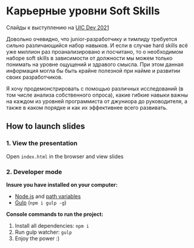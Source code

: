 # Карьерные уровни Soft Skills

Слайды к выступлению на [UIC Dev 2021](https://uic.dev/smirnov)

Довольно очевидно, что junior-разработчику и тимлиду требуется сильно различающийся набор навыков. И если в случае hard skills всё уже миллион раз проанализировано и посчитано, то о необходимом наборе soft skills в зависимости от должности мы можем только понимать на уровне ощущений и здравого смысла. При этом данная информация могла бы быть крайне полезной при найме и развитии своих разработчиков.

Я хочу продемонстрировать с помощью различных исследований (в том числе анализа собственного опроса), какие гибкие навыки важны на каждом из уровней программиста от джуниора до руководителя, а также в каком порядке и как их эффективнее всего развивать.

## How to launch slides
### 1. View the presentation
Open `index.html` in the browser and view slides

### 2. Developer mode

__Insure you have installed on your computer:__

* [Node.js](https://nodejs.org/en/download/) and [path variables](http://stackoverflow.com/questions/8278143/node-js-how-to-run-node-command-from-any-path)
* [Gulp](http://gulpjs.com/) (`npm i gulp -g`)

__Console commands to run the project:__

1. Install all dependenсies: `npm i`
2. Run gulp watcher: `gulp`
3. Enjoy the power :)
